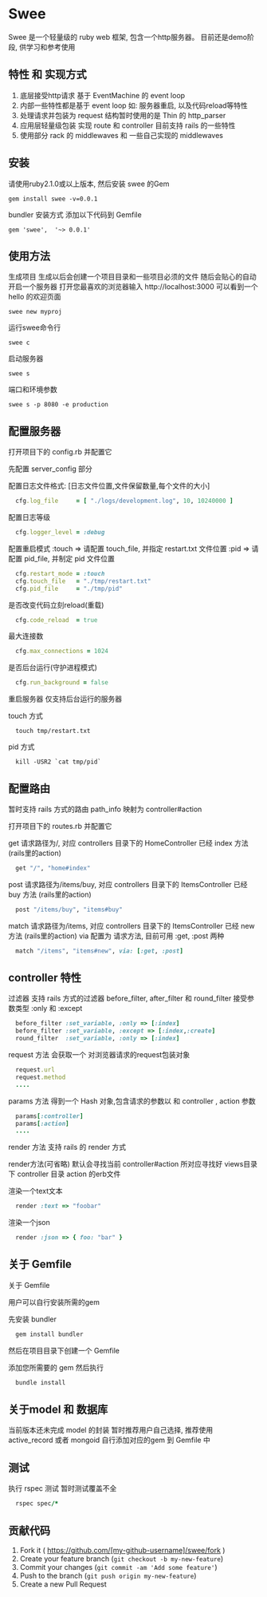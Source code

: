 # Swee

Swee 是一个轻量级的 ruby web 框架, 包含一个http服务器。
目前还是demo阶段, 供学习和参考使用

## 特性 和 实现方式

1. 底层接受http请求 基于 EventMachine 的 event loop
2. 内部一些特性都是基于 event loop 如: 服务器重启, 以及代码reload等特性
3. 处理请求并包装为 request 结构暂时使用的是 Thin 的 http_parser
4. 应用层轻量级包装 实现 route 和 controller 目前支持 rails 的一些特性
5. 使用部分 rack 的 middlewaves 和 一些自己实现的 middlewaves

## 安装

请使用ruby2.1.0或以上版本, 然后安装 swee 的Gem

```console
gem install swee -v=0.0.1
```

bundler 安装方式
添加以下代码到 Gemfile

```console
gem 'swee',  '~> 0.0.1'
```

## 使用方法

生成项目
生成以后会创建一个项目目录和一些项目必须的文件
随后会贴心的自动开启一个服务器
打开您最喜欢的浏览器输入 http://localhost:3000
可以看到一个 hello 的欢迎页面

```console
swee new myproj
```

运行swee命令行

```console
swee c
```

启动服务器

```console
swee s
```

端口和环境参数

```console
swee s -p 8080 -e production
```

## 配置服务器

打开项目下的 config.rb 并配置它

先配置 server_config 部分

配置日志文件格式: [日志文件位置,文件保留数量,每个文件的大小]
```ruby
  cfg.log_file     = [ "./logs/development.log", 10, 10240000 ]
```

配置日志等级
```ruby
  cfg.logger_level = :debug
```

配置重启模式
:touch => 请配置 touch_file, 并指定 restart.txt 文件位置
:pid   => 请配置 pid_file, 并制定 pid 文件位置
```ruby
  cfg.restart_mode = :touch
  cfg.touch_file   = "./tmp/restart.txt"
  cfg.pid_file     = "./tmp/pid"
```

是否改变代码立刻reload(重载)
```ruby
  cfg.code_reload  = true
```

最大连接数
```ruby
  cfg.max_connections = 1024
```

是否后台运行(守护进程模式)
```ruby
  cfg.run_background = false
```

重启服务器
仅支持后台运行的服务器

touch 方式
```console
  touch tmp/restart.txt
```

pid 方式
```console
  kill -USR2 `cat tmp/pid`
```

## 配置路由
暂时支持 rails 方式的路由 path_info 映射为 controller#action

打开项目下的 routes.rb 并配置它

get 请求路径为/, 对应 controllers 目录下的 HomeController 已经 index 方法 (rails里的action)

```ruby
  get "/", "home#index"
```

post 请求路径为/items/buy, 对应 controllers 目录下的 ItemsController 已经 buy 方法 (rails里的action)

```ruby
  post "/items/buy", "items#buy"
```

match 请求路径为/items, 对应 controllers 目录下的 ItemsController 已经 new 方法 (rails里的action)
via 配置为 请求方法, 目前可用 :get, :post 两种
```ruby
  match "/items", "items#new", via: [:get, :post]
```

## controller 特性

过滤器
支持 rails 方式的过滤器
before_filter, after_filter 和 round_filter
接受参数类型  :only 和 :except

```ruby
  before_filter :set_variable, :only => [:index]
  before_filter :set_variable, :except => [:index,:create]
  round_filter  :set_variable, :only => [:index]
```

request 方法
会获取一个 对浏览器请求的request包装对象
```ruby
  request.url
  request.method
  ....
```
params 方法
得到一个 Hash 对象,包含请求的参数以 和 controller , action 参数
```ruby
  params[:controller]
  params[:action]
  ....
```

render 方法
支持 rails 的 render 方式

render方法(可省略)
默认会寻找当前 controller#action 所对应寻找好 views目录下 controller 目录 action 的erb文件

渲染一个text文本
```ruby
  render :text => "foobar"
```

渲染一个json
```ruby
  render :json => { foo: "bar" }
```

## 关于 Gemfile

关于 Gemfile

用户可以自行安装所需的gem

先安装 bundler

```ruby
  gem install bundler
```
然后在项目目录下创建一个 Gemfile

添加您所需要的 gem 然后执行

```ruby
  bundle install
```

## 关于model 和 数据库

当前版本还未完成 model 的封装
暂时推荐用户自己选择, 推荐使用 active_record 或者 mongoid
自行添加对应的gem 到 Gemfile 中

## 测试

执行 rspec 测试
暂时测试覆盖不全

```ruby
  rspec spec/*
```

## 贡献代码

1. Fork it ( https://github.com/[my-github-username]/swee/fork )
2. Create your feature branch (`git checkout -b my-new-feature`)
3. Commit your changes (`git commit -am 'Add some feature'`)
4. Push to the branch (`git push origin my-new-feature`)
5. Create a new Pull Request
